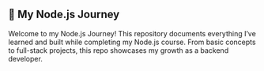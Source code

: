 🚀 My Node.js Journey
----------------------------
Welcome to my Node.js Journey! This repository documents everything I’ve learned and built while completing my Node.js course. From basic concepts to full-stack projects, this repo showcases my growth as a backend developer.
